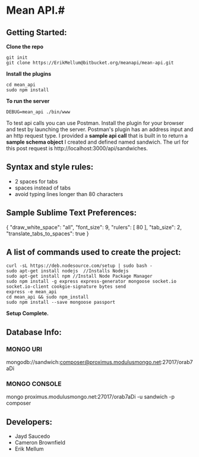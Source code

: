 
# Mean API.#
## Getting Started: ##
**Clone the repo**
```
git init
git clone https://ErikMellum@bitbucket.org/meanapi/mean-api.git
```
**Install the plugins**
```
cd mean_api
sudo npm install
```

**To run the server**
```
DEBUG=mean_api ./bin/www
```
To test api calls you can use Postman. Install the plugin for your browser
and test by launching the server. Postman's plugin has an address input and 
an http request type. I provided a **sample api call** that is built in to return
a **sample schema object** I created and defined named sandwich. The url for this post 
request is http://localhost:3000/api/sandwiches.

## Syntax and style rules: ##
* 2 spaces for tabs
*   spaces instead of tabs
*   avoid typing lines longer than 80 characters

## Sample Sublime Text Preferences: ##
{
  "draw_white_space": "all",
  "font_size": 9,
  "rulers":
  [
    80
  ],
  "tab_size": 2,
  "translate_tabs_to_spaces": true
}

## A list of commands used to create the project: ##

```
curl -sL https://deb.nodesource.com/setup | sudo bash -
sudo apt-get install nodejs  //Installs Nodejs
sudo apt-get install npm //Install Node Package Manager
sudo npm install -g express express-generator mongoose socket.io socket.io-client cookgie-signature bytes send
express -e mean_api
cd mean_api && sudo npm_install
sudo npm install --save mongoose passport
```

**Setup Complete.**

## Database Info: ##
### MONGO URI ###
mongodb://sandwich:composer@proximus.modulusmongo.net:27017/orab7aDi
### MONGO CONSOLE ###
mongo proximus.modulusmongo.net:27017/orab7aDi -u sandwich -p composer

## Developers: ##
* Jayd Saucedo
* Cameron Brownfield
* Erik Mellum
